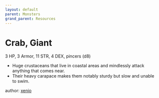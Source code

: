 ```yaml
---
layout: default
parent: Monsters
grand_parent: Resources 
--- 
```


# Crab, Giant

3 HP, 3 Armor, 11 STR, 4 DEX, pincers (d8)  

- Huge crustaceans that live in coastal areas and mindlessly attack anything that comes near.  
- Their heavy carapace makes them notably sturdy but slow and unable to swim.  

author: [xenio](https://xenioinabottle.blogspot.com) 
